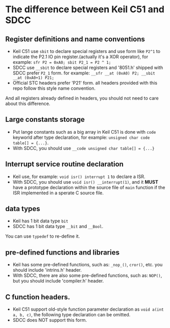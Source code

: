 # The difference between Keil C51 and SDCC

## Register definitions and name conventions
* Keil C51 use `sbit` to declare special registers and use form like `P2^1` to indicate the P2.1 IO pin register.(actually it's a XOR operator), 
for example: `sfr P2 = 0xA0; sbit P2_1 = P2 ^ 1;`
* SDCC use `__sbit` to declare special registers and '8051.h' shipped with SDCC prefer `P2_1` form. 
for example: `__sfr __at (0xA0) P2; __sbit __at (0xA0+1) P21;`
* Official STC headers prefer 'P21' form. all headers provided with this repo follow this style name convention.

And all registers already defined in headers, you should not need to care about this difference.

## Large constants storage
* Put lange constants such as a big array in Keil C51 is done with `code` keyworld after type declaration, for example: `unsigned char code table[] = {...}`.
* With SDCC, you should use `__code unsigned char table[] = {...}`

## Interrupt service routine declaration
* Keil use, for example: `void isr() interrupt 1` to declare a ISR.
* With SDCC, you should use `void isr() __interrupt(1)`, and it **MUST** have a prototype declaration 
within the source file of `main` function if the ISR implemented in a sperate C source file.

## data types
* Keil has 1 bit data type `bit`
* SDCC has 1 bit data type `__bit` and `__Bool`.

You can use `typedef` to re-define it.

## pre-defined functions and libraries
* Keil has some pre-defined functions, such as: `_nop_()`, `cror()`, etc. you should include 'intrins.h' header.
* With SDCC, there are also some pre-defined functions, such as: `NOP()`, but you should include 'compiler.h' header.

## C function headers.
* Keil C51 support old-style function parameter declaration as `void a(int a, b, c)`, the following type declaration can be omitted.
* SDCC does NOT support this form.

